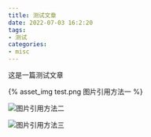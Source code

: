 ```yaml
---
title: 测试文章
date: 2022-07-03 16:2:20
tags:
- 测试
categories:
- misc
---
```


这是一篇测试文章

{% asset_img test.png 图片引用方法一 %}

![图片引用方法二](test.png)

![图片引用方法三](/images/test.png)
